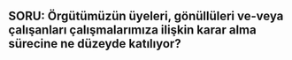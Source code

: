 ## SORU: Örgütümüzün üyeleri, gönüllüleri ve-veya çalışanları çalışmalarımıza ilişkin karar alma sürecine ne düzeyde katılıyor?

